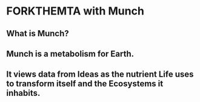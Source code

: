# FORKTHEMTA with Munch

## What is Munch?

## Munch is a metabolism for Earth.

## It views data from Ideas as the nutrient Life uses to transform itself and the Ecosystems it inhabits.
